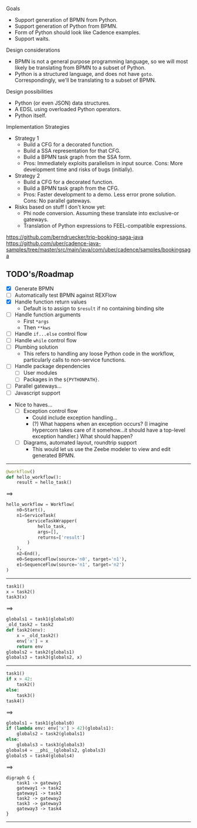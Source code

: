 Goals
- Support generation of BPMN from Python.
- Support generation of Python from BPMN.
- Form of Python should look like Cadence examples.
- Support waits.

Design considerations
- BPMN is not a general purpose programming language, so we will most likely
  be translating from BPMN to a subset of Python.
- Python is a structured language, and does not have `goto`.  Correspondingly,
  we'll be translating to a subset of BPMN.

Design possibilities
- Python (or even JSON) data structures.
- A EDSL using overloaded Python operators.
- Python itself.

Implementation Strategies
- Strategy 1
    - Build a CFG for a decorated function.
    - Build a SSA representation for that CFG.
    - Build a BPMN task graph from the SSA form.
    - Pros: Immediately exploits parallelism in input source.  Cons: More
    development time and risks of bugs (initially).
- Strategy 2
    - Build a CFG for a decorated function.
    - Build a BPMN task graph from the CFG.
    - Pros: Faster development to a demo.  Less error prone solution.  Cons: No
    parallel gateways.
- Risks based on stuff I don't know yet:
    - Phi node conversion.  Assuming these translate into exclusive-or gateways.
    - Translation of Python expressions to FEEL-compatible expressions.

https://github.com/berndruecker/trip-booking-saga-java
https://github.com/uber/cadence-java-samples/tree/master/src/main/java/com/uber/cadence/samples/bookingsaga

## TODO's/Roadmap

- [x] Generate BPMN
- [ ] Automatically test BPMN against REXFlow
- [x] Handle function return values
    - Default is to assign to `$result` if no containing binding site
- [ ] Handle function arguments
    - First `*args`
    - Then `**kws`
- [ ] Handle `if...else` control flow
- [ ] Handle `while` control flow
- [ ] Plumbing solution
    - This refers to handling any loose Python code in the workflow,
    particularly calls to non-service functions.
- [ ] Handle package dependencies
    - [ ] User modules
    - [ ] Packages in the `${PYTHONPATH}`.
- [ ] Parallel gateways...
- [ ] Javascript support
- Nice to haves...
    - [ ] Exception control flow
        - Could include exception handling...
        - (?) What happens when an exception occurs? (I imagine Hypercorn takes
        care of it somehow...it should have a top-level exception handler.)
        What should happen?
    - [ ] Diagrams, automated layout, roundtrip support
        - This would let us use the Zeebe modeler to view and edit generated
        BPMN.

---
```python
@workflow()
def hello_workflow():
    result = hello_task()
```
==>
```python
hello_workflow = Workflow(
    n0=Start(),
    n1=ServiceTask(
        ServiceTaskWrapper(
            hello_task,
            args=[],
            returns=['result']
        )
    ),
    n2=End(),
    e0=SequenceFlow(source='n0', target='n1'),
    e1=SequenceFlow(source='n1', target='n2')
)
```
---
```python
task1()
x = task2()
task3(x)
```
==>
```python
globals1 = task1(globals0)
_old_task2 = task2
def task2(env):
    x = _old_task2()
    env['x'] = x
    return env
globals2 = task2(globals1)
globals3 = task3(globals2, x)
```
---
```python
task1()
if x > 42:
    task2()
else:
    task3()
task4()
```
==>
```python
globals1 = task1(globals0)
if (lambda env: env['x'] > 42)(globals1):
    globals2 = task2(globals1)
else:
    globals3 = task3(globals3)
globals4 = __phi__(globals2, globals3)
globals5 = task4(globals4)
```
==>
```graphviz
digraph G {
    task1 -> gateway1
    gateway1 -> task2
    gateway1 -> task3
    task2 -> gateway2
    task3 -> gateway3
    gateway3 -> task4
}
```
---
